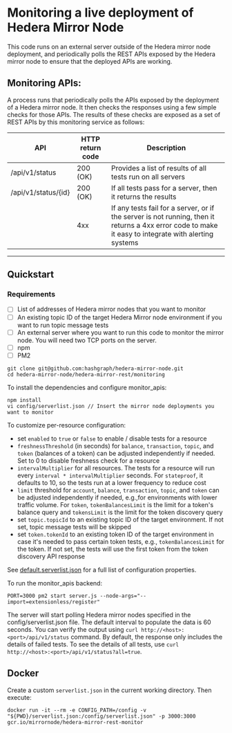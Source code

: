 # Monitoring a live deployment of Hedera Mirror Node

This code runs on an external server outside of the Hedera mirror node deployment, and periodically polls the REST APIs
exposed by the Hedera mirror node to ensure that the deployed APIs are working.

## Monitoring APIs:

A process runs that periodically polls the APIs exposed by the deployment of a Hedera mirror node.
It then checks the responses using a few simple checks for those APIs.
The results of these checks are exposed as a set of REST APIs by this monitoring service as follows:

| API                 | HTTP return code | Description                                                                                                                                          |
| ------------------- | ---------------- | ---------------------------------------------------------------------------------------------------------------------------------------------------- |
| /api/v1/status      | 200 (OK)         | Provides a list of results of all tests run on all servers                                                                                           |
| /api/v1/status/{id} | 200 (OK)         | If all tests pass for a server, then it returns the results                                                                                          |
|                     | 4xx              | If any tests fail for a server, or if the server is not running, then it returns a 4xx error code to make it easy to integrate with alerting systems |

---

## Quickstart

### Requirements

- [ ] List of addresses of Hedera mirror nodes that you want to monitor
- [ ] An existing topic ID of the target Hedera Mirror node environment if you want to run topic message tests
- [ ] An external server where you want to run this code to monitor the mirror node. You will need two TCP ports on the
      server.
- [ ] npm
- [ ] PM2

```
git clone git@github.com:hashgraph/hedera-mirror-node.git
cd hedera-mirror-node/hedera-mirror-rest/monitoring
```

To install the dependencies and configure monitor_apis:

```
npm install
vi config/serverlist.json // Insert the mirror node deployments you want to monitor
```

To customize per-resource configuration:

- set `enabled` to `true` or `false` to enable / disable tests for a resource
- `freshnessThreshold` (in seconds) for `balance`, `transaction`, `topic`, and `token` (balances of a token) can be
  adjusted independently if needed. Set to 0 to disable freshness check for a resource
- `intervalMultiplier` for all resources. The tests for a resource will run every `interval * intervalMultiplier`
  seconds. For `stateproof`, it defaults to 10, so the tests run at a lower frequency to reduce cost
- `limit` threshold for `account`, `balance`, `transaction`, `topic`, and `token` can be adjusted independently if
  needed, e.g.,for environments with lower traffic volume. For `token`, `tokenBalancesLimit` is the limit for a token's
  balance query and `tokensLimit` is the limit for the token discovery query
- set `topic.topicId` to an existing topic ID of the target environment. If not set, topic message tests will be skipped
- set `token.tokenId` to an existing token ID of the target environment in case it's needed to pass certain token tests,
  e.g., `tokenBalancesLimit` for the token. If not set, the tests will use the first token from the
  token discovery API response

See [default.serverlist.json](/hedera-mirror-rest/monitoring/config/default.serverlist.json) for a full
list of configuration properties.

To run the monitor_apis backend:

```
PORT=3000 pm2 start server.js --node-args="--import=extensionless/register"
```

The server will start polling Hedera mirror nodes specified in the config/serverlist.json file. The default interval to
populate the data is 60 seconds. You can verify the output using `curl http://<host>:<port>/api/v1/status` command. By
default, the response only includes the details of failed tests. To see the details of all tests, use
`curl http://<host>:<port>/api/v1/status?all=true`.

## Docker

Create a custom `serverlist.json` in the current working directory. Then execute:

```shell
docker run -it --rm -e CONFIG_PATH=/config -v "${PWD}/serverlist.json:/config/serverlist.json" -p 3000:3000 gcr.io/mirrornode/hedera-mirror-rest-monitor
```
